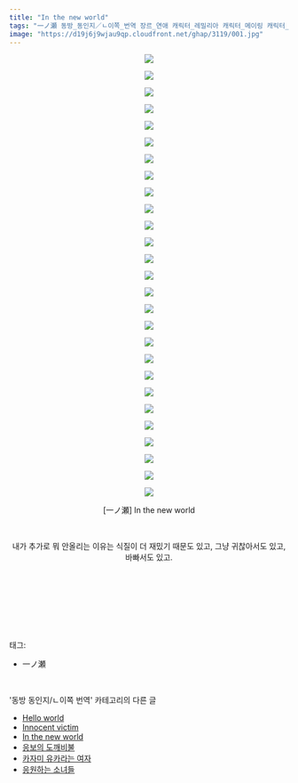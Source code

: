 ```yaml
---
title: "In the new world"
tags: "一ノ瀬 동방_동인지／ㄴ이쪽_번역 장르_연애 캐릭터_레밀리아 캐릭터_메이링 캐릭터_사쿠야 캐릭터_파츄리 캐릭터_플랑드르"
image: "https://d19j6j9wjau9qp.cloudfront.net/ghap/3119/001.jpg"
---
```

<div class="article">
<p style="text-align: center; clear: none; float: none;"><img src="{{ site.imgserver8 }}/ghap/3119/001.jpg"/></p>
<p style="text-align: center; clear: none; float: none;"><img src="{{ site.imgserver8 }}/ghap/3119/002.jpg"/></p>
<p style="text-align: center; clear: none; float: none;"><img src="{{ site.imgserver8 }}/ghap/3119/003.jpg"/></p>
<p style="text-align: center; clear: none; float: none;"><img src="{{ site.imgserver8 }}/ghap/3119/004.jpg"/></p>
<p style="text-align: center; clear: none; float: none;"><img src="{{ site.imgserver8 }}/ghap/3119/005.jpg"/></p>
<p style="text-align: center; clear: none; float: none;"><img src="{{ site.imgserver8 }}/ghap/3119/006.jpg"/></p>
<p style="text-align: center; clear: none; float: none;"><img src="{{ site.imgserver8 }}/ghap/3119/007.jpg"/></p>
<p style="text-align: center; clear: none; float: none;"><img src="{{ site.imgserver8 }}/ghap/3119/008.jpg"/></p>
<p style="text-align: center; clear: none; float: none;"><img src="{{ site.imgserver8 }}/ghap/3119/009.jpg"/></p>
<p style="text-align: center; clear: none; float: none;"><img src="{{ site.imgserver8 }}/ghap/3119/010.jpg"/></p>
<p style="text-align: center; clear: none; float: none;"><img src="{{ site.imgserver8 }}/ghap/3119/011.jpg"/></p>
<p style="text-align: center; clear: none; float: none;"><img src="{{ site.imgserver8 }}/ghap/3119/012.jpg"/></p>
<p style="text-align: center; clear: none; float: none;"><img src="{{ site.imgserver8 }}/ghap/3119/013.jpg"/></p>
<p style="text-align: center; clear: none; float: none;"><img src="{{ site.imgserver8 }}/ghap/3119/014.jpg"/></p>
<p style="text-align: center; clear: none; float: none;"><img src="{{ site.imgserver8 }}/ghap/3119/015.jpg"/></p>
<p style="text-align: center; clear: none; float: none;"><img src="{{ site.imgserver8 }}/ghap/3119/016.jpg"/></p>
<p style="text-align: center; clear: none; float: none;"><img src="{{ site.imgserver8 }}/ghap/3119/017.jpg"/></p>
<p style="text-align: center; clear: none; float: none;"><img src="{{ site.imgserver8 }}/ghap/3119/018.jpg"/></p>
<p style="text-align: center; clear: none; float: none;"><img src="{{ site.imgserver8 }}/ghap/3119/019.jpg"/></p>
<p style="text-align: center; clear: none; float: none;"><img src="{{ site.imgserver8 }}/ghap/3119/020.jpg"/></p>
<p style="text-align: center; clear: none; float: none;"><img src="{{ site.imgserver8 }}/ghap/3119/021.jpg"/></p>
<p style="text-align: center; clear: none; float: none;"><img src="{{ site.imgserver8 }}/ghap/3119/022.jpg"/></p>
<p style="text-align: center; clear: none; float: none;"><img src="{{ site.imgserver8 }}/ghap/3119/023.jpg"/></p>
<p style="text-align: center; clear: none; float: none;"><img src="{{ site.imgserver8 }}/ghap/3119/024.jpg"/></p>
<p style="text-align: center; clear: none; float: none;"><img src="{{ site.imgserver8 }}/ghap/3119/025.jpg"/></p>
<p style="text-align: center; clear: none; float: none;"><img src="{{ site.imgserver8 }}/ghap/3119/026.jpg"/></p>
<p style="text-align: center; clear: none; float: none;"><img src="{{ site.imgserver8 }}/ghap/3119/027.jpg"/></p>
<p style="text-align: center; clear: none; float: none;">[一ノ瀬] In the new world</p>
<p style="text-align: center; clear: none; float: none;"><br/></p>
<p style="text-align: center; clear: none; float: none;">내가 추가로 뭐 안올리는 이유는 식질이 더 재밌기 때문도 있고, 그냥 귀찮아서도 있고, 바빠서도 있고.</p>
<p style="text-align: center; clear: none; float: none;"><br/></p>
<p style="text-align: center; clear: none; float: none;"><br/></p>
<p><br/></p>
</div><br/>
<div class="tagTrail">
<p>태그: </p>
<ul>
<li>一ノ瀬</li>
</ul>
</div><br/>
<div class="another">
<p>'동방 동인지/ㄴ이쪽 번역' 카테고리의 다른 글</p>
<ul>
<li><a href="/ghap_3121">Hello world</a></li>
<li><a href="/ghap_3120">Innocent victim</a></li>
<li><a href="/ghap_3119">In the new world</a></li>
<li><a href="/ghap_3118">응보의 도깨비불</a></li>
<li><a href="/ghap_3104">카자미 유카라는 여자</a></li>
<li><a href="/ghap_3091">응원하는 소녀들</a></li>
</ul>
</div><br/>
<div class="cb_module cb_fluid">
<div class="cb_wrt cb_profile">
</div><!-- commentList close -->
</div><br/>
